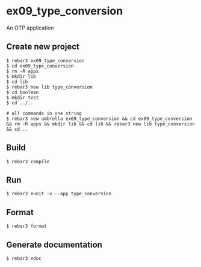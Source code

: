 ex09_type_conversion
=====

An OTP application

Create new project
----	
	$ rebar3 ex09_type_conversion
	$ cd ex09_type_conversion
	$ rm -R apps
	$ mkdir lib
	$ cd lib
	$ rebar3 new lib type_conversion
	$ cd boolean
	$ mkdir test
	$ cd ../..
	
	# all commands in one string
	$ rebar3 new umbrella ex09_type_conversion && cd ex09_type_conversion && rm -R apps && mkdir lib && cd lib && rebar3 new lib type_conversion && cd ..

Build
-----
	$ rebar3 compile

Run
-----
	$ rebar3 eunit -v --app type_conversion
	
Format
-----
	$ rebar3 format

Generate documentation
-----
	$ rebar3 edoc


